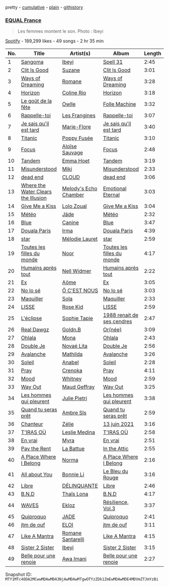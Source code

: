 pretty - [cumulative](/playlists/cumulative/37i9dQZF1DX4kZR8vL5oVX.md) - [plain](/playlists/plain/37i9dQZF1DX4kZR8vL5oVX) - [githistory](https://github.githistory.xyz/mackorone/spotify-playlist-archive/blob/main/playlists/plain/37i9dQZF1DX4kZR8vL5oVX)

### [EQUAL France](https://open.spotify.com/playlist/37i9dQZF1DX4kZR8vL5oVX)

> Les femmes montent le son\. Photo : Ibeyi

[Spotify](https://open.spotify.com/user/spotify) - 189,299 likes - 49 songs - 2 hr 35 min

| No. | Title | Artist(s) | Album | Length |
|---|---|---|---|---|
| 1 | [Sangoma](https://open.spotify.com/track/729WnoXA7mkkO2prQoXSvI) | [Ibeyi](https://open.spotify.com/artist/5Q8NEHGX70m1kkojbtm8wa) | [Spell 31](https://open.spotify.com/album/6STKW3SGtdk3Gy2QrDuO5m) | 2:45 |
| 2 | [Clit Is Good](https://open.spotify.com/track/162VxrGfWcY4uE0LW6jbeQ) | [Suzane](https://open.spotify.com/artist/00CTomLgA78xvwEwL0woWx) | [Clit Is Good](https://open.spotify.com/album/1MzcGJruvNRVX49q5ZR9wt) | 3:01 |
| 3 | [Ways of Dreaming](https://open.spotify.com/track/1jkD185V875tmtftU4iIGu) | [Romane](https://open.spotify.com/artist/0n4XFcBXIvCkXZdXQFMigW) | [Ways of Dreaming](https://open.spotify.com/album/7gXGdzmzPopXfwRwrOP2iQ) | 3:28 |
| 4 | [Horizon](https://open.spotify.com/track/0IhP65g9X82qPRb2bYGunO) | [Coline Rio](https://open.spotify.com/artist/0avwZ2v9jOgVLB1IfimwdA) | [Horizon](https://open.spotify.com/album/3J9bxDC6kdRXJDopIvb9cQ) | 3:18 |
| 5 | [Le goût de la fête](https://open.spotify.com/track/4fvU90Xl749WNKHpfw4X28) | [Owlle](https://open.spotify.com/artist/05jcn5u3ZDqfA1QfdKx2Y8) | [Folle Machine](https://open.spotify.com/album/2fsg4GacNJr2f4PNfrvjJV) | 3:32 |
| 6 | [Rappelle\-toi](https://open.spotify.com/track/6UPqTbjum0HtiaJyar0tJi) | [Les Frangines](https://open.spotify.com/artist/2sYOUJa6fNc4ke4Zo6EkZ4) | [Rappelle\-toi](https://open.spotify.com/album/2TAvJPs4E1kYFndE2Nq49t) | 3:07 |
| 7 | [Je sais qu'il est tard](https://open.spotify.com/track/15ZsveLyDAOTbw1kK7ldsI) | [Marie\-Flore](https://open.spotify.com/artist/3bM1MZ42q6lUJqHDaDwcKr) | [Je sais qu'il est tard](https://open.spotify.com/album/3L9zRjwao0Nag74lX7fdkc) | 3:40 |
| 8 | [Titanic](https://open.spotify.com/track/6jDjpymppH9NCctpXhqY5Q) | [Poppy Fusée](https://open.spotify.com/artist/5IFUbcd4w9UlVpsMNfY4FT) | [Titanic](https://open.spotify.com/album/2WBuGbz4Yow819X0fddhCy) | 3:10 |
| 9 | [Focus](https://open.spotify.com/track/64PU8rTy4xLgOVaea3U7bq) | [Aloïse Sauvage](https://open.spotify.com/artist/5LYSuLVsB6OVxkDY107AyQ) | [Focus](https://open.spotify.com/album/70IMg0I6RndR161BsTJvrJ) | 2:48 |
| 10 | [Tandem](https://open.spotify.com/track/6EpXkYDIjzUnJlXzJuQIXE) | [Emma Hoet](https://open.spotify.com/artist/2XPd4InVAVACQRNm6DLIz9) | [Tandem](https://open.spotify.com/album/0xW35d2VzLZaCiIeG4BLRs) | 3:19 |
| 11 | [Misunderstood](https://open.spotify.com/track/4cd2bB36S1dcP88xNZnY3p) | [Miki](https://open.spotify.com/artist/55Dacc2jL4tgb6Af23NlF6) | [Misunderstood](https://open.spotify.com/album/6ju1O90njqELb8iVbc2bOh) | 2:33 |
| 12 | [dead end](https://open.spotify.com/track/1lnjoZ0B7L2qNpqqt9O7DN) | [CLOUD](https://open.spotify.com/artist/13acIjnkmm2EL9yODeuFRd) | [dead end](https://open.spotify.com/album/0J5ZEh8YWFejDZISf9xeWY) | 3:06 |
| 13 | [Where the Water Clears the Illusion](https://open.spotify.com/track/2EBJTMHxHv5YqX6Q7SA1Hg) | [Melody's Echo Chamber](https://open.spotify.com/artist/1S0vL284jxZYKtZQ2jsQ2X) | [Emotional Eternal](https://open.spotify.com/album/0GXQpIFaT0uAi4y59t4nKg) | 3:03 |
| 14 | [Give Me a Kiss](https://open.spotify.com/track/4KACV2cI5E9qOn6POkKR0p) | [Lolo Zouaï](https://open.spotify.com/artist/2qDIR2WlcW3llkGqJWg9VJ) | [Give Me a Kiss](https://open.spotify.com/album/4CgxcL3TNmZhrkSxkytcOU) | 3:04 |
| 15 | [Météo](https://open.spotify.com/track/0Ynw7RXjW3LMNN5niLnIBb) | [Jäde](https://open.spotify.com/artist/52CEzAtIDEJInO8yL0blFB) | [Météo](https://open.spotify.com/album/4QTDFBSQCU6BLq5NHR3lXS) | 2:32 |
| 16 | [Blue](https://open.spotify.com/track/0zMSLABV6KfnWvczaflsce) | [Canine](https://open.spotify.com/artist/3kiyYrFoBWmWoUyxbSOFAR) | [Blue](https://open.spotify.com/album/6ITvMudbZkQWn9BqfypNl2) | 3:47 |
| 17 | [Douala Paris](https://open.spotify.com/track/42kh2WdmWOoMGeWNpBz9n2) | [Irma](https://open.spotify.com/artist/7KTLYKJhcUOMgNgayxBj9f) | [Douala Paris](https://open.spotify.com/album/2zHI3b0XsOELUcXhUNdMly) | 4:39 |
| 18 | [star](https://open.spotify.com/track/0S3kfGBwGxLVltuzHgeaRY) | [Mélodie Lauret](https://open.spotify.com/artist/4gceoi6b3eqGyx9dLQU1S4) | [star](https://open.spotify.com/album/7LfjbYGdktCKW8cJ7yOR2p) | 2:59 |
| 19 | [Toutes les filles du monde](https://open.spotify.com/track/2Q8mLwujr7bBIv8Tffyf2e) | [Noor](https://open.spotify.com/artist/3fguWOo99xwsT4VgVeSvJO) | [Toutes les filles du monde](https://open.spotify.com/album/4TammVPdGukFclzoOpaBPz) | 4:17 |
| 20 | [Humains après tout](https://open.spotify.com/track/1SddnrGqOScznWZNnhWnv8) | [Nell Widmer](https://open.spotify.com/artist/3Wt1O2klP0ptRHnUwBjQx2) | [Humains après tout](https://open.spotify.com/album/32C0qziCh9lCnOujTtF3gd) | 2:22 |
| 21 | [Ex](https://open.spotify.com/track/5rgnTnbWJs6SDx1WUgVOA2) | [Aöme](https://open.spotify.com/artist/2ylIlV0oukLVNOjsqv6HI8) | [Ex](https://open.spotify.com/album/6fu6Z2fzfkKjorhj9b0rHT) | 3:05 |
| 22 | [No lo sé](https://open.spotify.com/track/6pPB7jt4eQ0mL7rqfIWYtq) | [Õ C'EST NOUS](https://open.spotify.com/artist/0IzB1ub5ovEuxkmUErYxVI) | [No lo sé](https://open.spotify.com/album/2uGpAuBptaw8QoWxLKDmKy) | 3:03 |
| 23 | [Maquiller](https://open.spotify.com/track/0kSlKM6oCLbpmpHXf3JCAT) | [Sola](https://open.spotify.com/artist/0UTolPLHS3Il6Pz2DrnXVV) | [Maquiller](https://open.spotify.com/album/0Ii2tDoeGbMmzSnbBF9yv0) | 2:33 |
| 24 | [LISSE](https://open.spotify.com/track/3775FoxtqFWzF6b2l2SOUH) | [Rose Kid](https://open.spotify.com/artist/58ax9rY6aq0Tu6UZLcUfPC) | [LISSE](https://open.spotify.com/album/353NSC7MnUdGjl8WhW2xGh) | 2:59 |
| 25 | [L'éclipse](https://open.spotify.com/track/49ZeB2EWC17mbBFa6jgbbD) | [Sophie Tapie](https://open.spotify.com/artist/4l7xxKksMSxsKFSVcs5mPg) | [1988 renait de ses cendres](https://open.spotify.com/album/0NeRgcgokXt0JzKl5mDbmo) | 2:47 |
| 26 | [Real Dawgz](https://open.spotify.com/track/5zpTf2sn6BGjPVLi1pEOvo) | [Goldn.B](https://open.spotify.com/artist/4gGacdwZmUxzVWDOoGMomn) | [Or\(née\)](https://open.spotify.com/album/66i0k01MnJRSOALLcsu99J) | 3:09 |
| 27 | [Ohlala](https://open.spotify.com/track/5uecTmnXKJlN6BfKUPCMpj) | [Mona](https://open.spotify.com/artist/2HiHS5or1fkg5mK355YGZj) | [Ohlala](https://open.spotify.com/album/6Ag2gD0bir2FPITJkXb4st) | 2:43 |
| 28 | [Double Je](https://open.spotify.com/track/3vBcdfej8lkq8ngbyZgaFT) | [Novaé Lita](https://open.spotify.com/artist/1tZ9lQ62KmVFephCl3hfB6) | [Double Je](https://open.spotify.com/album/7em472fNWAFqr7hEbrKcG8) | 2:56 |
| 29 | [Avalanche](https://open.spotify.com/track/03xPGqhzSxcTGtWQYdE0RG) | [Mathilda](https://open.spotify.com/artist/3G3kiaWiTm0mUdzujLRuji) | [Avalanche](https://open.spotify.com/album/78D5bJfpIQi6bEUM0ev4Nw) | 3:26 |
| 30 | [Soleil](https://open.spotify.com/track/5VtPuwaNoq7gxHYcCWgQtZ) | [Anabel](https://open.spotify.com/artist/50L9hhqxqvBX5FjcBV5t8P) | [Soleil](https://open.spotify.com/album/452Q4zRAxyQrXqsdVkTOYb) | 2:28 |
| 31 | [Pray](https://open.spotify.com/track/5fmvEa7HzgGvPZLhw1xUW0) | [Crenoka](https://open.spotify.com/artist/3OOzuCj2DqT9SsgLVjuknP) | [Pray](https://open.spotify.com/album/2WEhybgGVCvV6rke37bTj8) | 4:11 |
| 32 | [Mood](https://open.spotify.com/track/0sQusMMO2VFuNanDd6OEZi) | [Whitney](https://open.spotify.com/artist/5w5MVvOJSu0nGTFRkkc69W) | [Mood](https://open.spotify.com/album/0oezUGAZfVCJPN0rPKCqqS) | 2:59 |
| 33 | [Way Out](https://open.spotify.com/track/512BfP43SrXqz4lQ6GzuIu) | [Maud Geffray](https://open.spotify.com/artist/0PyyoamnJX4tdrSf8r6dij) | [Way Out](https://open.spotify.com/album/63CM544lHUvy2DGxEe0BaC) | 3:25 |
| 34 | [Les hommes qui pleurent](https://open.spotify.com/track/7n8Hc3LcckhlYSmMBoIPPL) | [Julie Pietri](https://open.spotify.com/artist/4siBlVknVhh8jtVy9jHsDG) | [Les hommes qui pleurent](https://open.spotify.com/album/4wKUfMOqhqoUuYYoc9092p) | 3:38 |
| 35 | [Quand tu seras prêt](https://open.spotify.com/track/5iC10KhW2TH1P3YtqzAzb7) | [Ambre Sls](https://open.spotify.com/artist/3cMsbhJUy9mujVSPtMzxe9) | [Quand tu seras prêt](https://open.spotify.com/album/5MiMWYWsMk3KVn1o4m2Byf) | 2:59 |
| 36 | [Chanteur](https://open.spotify.com/track/3HWjP56rjDgh37w6Y5rTgf) | [Zélie](https://open.spotify.com/artist/0TGeOStDbxqVi8UJdBQsEx) | [13 juin 2021](https://open.spotify.com/album/1ecFixXc3NkiBdVoTf8HOg) | 3:16 |
| 37 | [T'IRAS OÙ](https://open.spotify.com/track/5Xcpr8Dkat1vI4MUdIm4KV) | [Leslie Medina](https://open.spotify.com/artist/6v4kwEeHOGcxcS9PtYAoYN) | [T'IRAS OÙ](https://open.spotify.com/album/3LxUUZBaAfoKpDSXWppLbk) | 2:58 |
| 38 | [En vrai](https://open.spotify.com/track/7xSSggcH3eyq3drcXLm7IL) | [Myra](https://open.spotify.com/artist/0CREEnqrPXZUTyHKATsUWE) | [En vrai](https://open.spotify.com/album/4YMqcQqGuONqWkXpNahXLe) | 2:51 |
| 39 | [Pay the Rent](https://open.spotify.com/track/4ZmU90qeI1vRuUoGAcmfu4) | [La Battue](https://open.spotify.com/artist/1beQgGMe1g3tnaTa2lwMnL) | [In the Attic](https://open.spotify.com/album/5lOUNMITlbR9GzOqWiMLOM) | 2:55 |
| 40 | [A Place Where I Belong](https://open.spotify.com/track/7ai5SN91E6X2ps4VeZaVMu) | [Norma](https://open.spotify.com/artist/64W7eG9PeOeb07AsgllbZV) | [A Place Where I Belong](https://open.spotify.com/album/0Eu6w71fErIA4zNcNBztrX) | 2:16 |
| 41 | [All about You](https://open.spotify.com/track/4VaHgBmYEJbOjbdUGq2irJ) | [Bonnie Li](https://open.spotify.com/artist/1mswgtBZE0xMQkJU4NhWpH) | [Le Bleu du Rouge](https://open.spotify.com/album/4GhxCRcuL82Y0SOyrhLjB8) | 3:16 |
| 42 | [Libre](https://open.spotify.com/track/1d8NqBBBxXeaNMJ7XTOdCY) | [DÉLINQUANTE](https://open.spotify.com/artist/4uygGiozRtFse8xVXZTDwM) | [Libre](https://open.spotify.com/album/4m9jgGzDEXgF3jl75N9MoD) | 2:46 |
| 43 | [B.N.D](https://open.spotify.com/track/1gFdkINI7LAJbMIibJEU90) | [Thaïs Lona](https://open.spotify.com/artist/4p4EZdDlVzZsBwyt8NfX9S) | [B.N.D](https://open.spotify.com/album/5ICarjTirws8nlQEHSNoE8) | 4:17 |
| 44 | [WAVES](https://open.spotify.com/track/0wC6rLtsUh6LgqCmN2ZGLw) | [Ekloz](https://open.spotify.com/artist/3FlxOuTKmjE9AV3SfMudyw) | [Résilience, Vol.3](https://open.spotify.com/album/0zMvYCTUdRTYKvpAsYCmvq) | 3:37 |
| 45 | [Quiproquo](https://open.spotify.com/track/3qLnoHeoYuBI8279bsbN0x) | [JADE](https://open.spotify.com/artist/1O6n6qqb7yPzzMeBq7Ytwl) | [Quiproquo](https://open.spotify.com/album/0MuO5NKm5kU9INX9tKEJAr) | 2:41 |
| 46 | [jtm de ouf](https://open.spotify.com/track/5RETH5olIVxF5otLezKqbh) | [ELOI](https://open.spotify.com/artist/5J65ukR6WWDkuRrqYa4Knl) | [jtm de ouf](https://open.spotify.com/album/4RspWUPtIKPBXU4WzwEho2) | 3:11 |
| 47 | [Like A Mantra](https://open.spotify.com/track/1oi4YveFA1R1rzpg3PjMrr) | [Romane Santarelli](https://open.spotify.com/artist/0yQ9z8ic7T2OpRCtJVFyEN) | [Like A Mantra](https://open.spotify.com/album/7634WuMZaOeHKmj7AlKThD) | 4:15 |
| 48 | [Sister 2 Sister](https://open.spotify.com/track/4In5YLF0CjSRIvTqD7k0Mg) | [Ibeyi](https://open.spotify.com/artist/5Q8NEHGX70m1kkojbtm8wa) | [Sister 2 Sister](https://open.spotify.com/album/05laAXb0YBC13y2z375EZj) | 3:15 |
| 49 | [Belle pour une renoie](https://open.spotify.com/track/14UChneY1Dj9AqlhaxGxh6) | [Awa Imani](https://open.spotify.com/artist/25b5cIThNFVHmLF2DQ814i) | [Belle pour une renoie](https://open.spotify.com/album/3jOKcUX2Bi1R2kKD5tURNB) | 2:27 |

Snapshot ID: `MTY1MTc4ODA2MCwwMDAwMDA3NjAwMDAwMTgwOTYzZDk1ZmEwMDAwMDE4MDVmZTJmYzBi`
